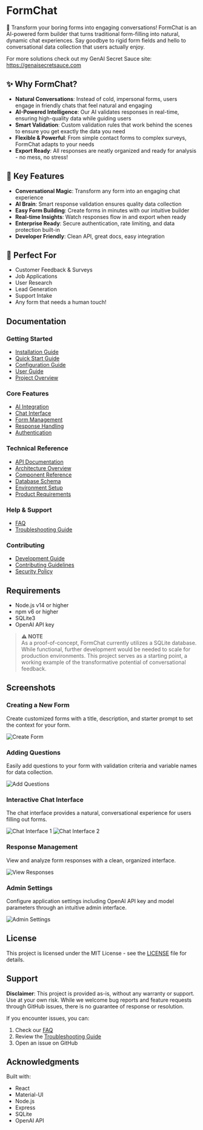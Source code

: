 # FormChat

🤖 Transform your boring forms into engaging conversations! FormChat is an AI-powered form builder that turns traditional form-filling into natural, dynamic chat experiences. Say goodbye to rigid form fields and hello to conversational data collection that users actually enjoy.

For more solutions check out my GenAI Secret Sauce site: https://genaisecretsauce.com 

## ✨ Why FormChat?

- **Natural Conversations**: Instead of cold, impersonal forms, users engage in friendly chats that feel natural and engaging
- **AI-Powered Intelligence**: Our AI validates responses in real-time, ensuring high-quality data while guiding users
- **Smart Validation**: Custom validation rules that work behind the scenes to ensure you get exactly the data you need
- **Flexible & Powerful**: From simple contact forms to complex surveys, FormChat adapts to your needs
- **Export Ready**: All responses are neatly organized and ready for analysis - no mess, no stress!

## 🚀 Key Features

- **Conversational Magic**: Transform any form into an engaging chat experience
- **AI Brain**: Smart response validation ensures quality data collection
- **Easy Form Building**: Create forms in minutes with our intuitive builder
- **Real-time Insights**: Watch responses flow in and export when ready
- **Enterprise Ready**: Secure authentication, rate limiting, and data protection built-in
- **Developer Friendly**: Clean API, great docs, easy integration

## 🎯 Perfect For

- Customer Feedback & Surveys
- Job Applications
- User Research
- Lead Generation
- Support Intake
- Any form that needs a human touch!

## Documentation

### Getting Started
- [Installation Guide](docs/installation.md)
- [Quick Start Guide](docs/quickstart.md)
- [Configuration Guide](docs/configuration.md)
- [User Guide](docs/userguide.md)
- [Project Overview](docs/index.md)

### Core Features
- [AI Integration](docs/features/ai.md)
- [Chat Interface](docs/features/chat.md)
- [Form Management](docs/features/forms.md)
- [Response Handling](docs/features/responses.md)
- [Authentication](docs/auth.md)

### Technical Reference
- [API Documentation](docs/api.md)
- [Architecture Overview](docs/architecture.md)
- [Component Reference](docs/components.md)
- [Database Schema](docs/database.md)
- [Environment Setup](docs/env.md)
- [Product Requirements](docs/prd.md)

### Help & Support
- [FAQ](docs/faq.md)
- [Troubleshooting Guide](docs/troubleshooting.md)

### Contributing
- [Development Guide](docs/development.md)
- [Contributing Guidelines](CONTRIBUTING.md)
- [Security Policy](docs/security.md)

## Requirements

- Node.js v14 or higher
- npm v6 or higher
- SQLite3
- OpenAI API key

> **⚠️ NOTE**  
> As a proof-of-concept, FormChat currently utilizes a SQLite database. While functional, further development would be needed to scale for production environments. This project serves as a starting point, a working example of the transformative potential of conversational feedback.


## Screenshots

### Creating a New Form
Create customized forms with a title, description, and starter prompt to set the context for your form.

![Create Form](docs/images/screenshot_create_form.png)

### Adding Questions
Easily add questions to your form with validation criteria and variable names for data collection.

![Add Questions](docs/images/screenshot_add_question.png)

### Interactive Chat Interface
The chat interface provides a natural, conversational experience for users filling out forms.

![Chat Interface 1](docs/images/screenshot_chatform01.png)
![Chat Interface 2](docs/images/screenshot_chatform02.png)

### Response Management
View and analyze form responses with a clean, organized interface.

![View Responses](docs/images/screenshot_view_responses.png)

### Admin Settings
Configure application settings including OpenAI API key and model parameters through an intuitive admin interface.

![Admin Settings](docs/images/screenshot_admin_settings.png)

## License

This project is licensed under the MIT License - see the [LICENSE](LICENSE) file for details.

## Support

**Disclaimer**: This project is provided as-is, without any warranty or support. Use at your own risk. While we welcome bug reports and feature requests through GitHub issues, there is no guarantee of response or resolution.

If you encounter issues, you can:

1. Check our [FAQ](docs/faq.md)
2. Review the [Troubleshooting Guide](docs/troubleshooting.md)
3. Open an issue on GitHub

## Acknowledgments

Built with:
- React
- Material-UI
- Node.js
- Express
- SQLite
- OpenAI API
